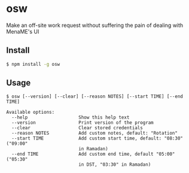 # osw

Make an off-site work request without suffering the pain of dealing with MenaME's UI

## Install

```sh
$ npm install -g osw
```

## Usage

```
$ osw [--version] [--clear] [--reason NOTES] [--start TIME] [--end TIME]

Available options:
  --help                   Show this help text
  --version                Print version of the program
  --clear                  Clear stored credentials
  --reason NOTES           Add custom notes, default: "Rotation"
  --start TIME             Add custom start time, default: "08:30" ("09:00"
                           in Ramadan)
  --end TIME               Add custom end time, default "05:00" ("05:30"
                           in DST, "03:30" in Ramadan)
```

